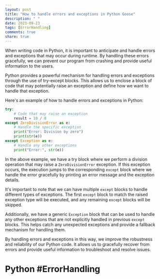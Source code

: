 ```yaml
---
layout: post
title: "How to handle errors and exceptions in Python Goose"
description: " "
date: 2023-09-23
tags: [ErrorHandling]
comments: true
share: true
---
```


When writing code in Python, it is important to anticipate and handle errors and exceptions that may occur during runtime. By handling these errors gracefully, we can prevent our program from crashing and provide useful information to the users.

Python provides a powerful mechanism for handling errors and exceptions through the use of try-except blocks. This allows us to enclose a block of code that may potentially raise an exception and define how we want to handle that exception.

Here's an example of how to handle errors and exceptions in Python:

```python
try:
    # Code that may raise an exception
    result = 10 / 0
except ZeroDivisionError as e:
    # Handle the specific exception
    print("Error: Division by zero")
    print(str(e))
except Exception as e:
    # Handle any other exceptions
    print("Error:", str(e))
```

In the above example, we have a try block where we perform a division operation that may raise a `ZeroDivisionError` exception. If this exception occurs, the execution jumps to the corresponding `except` block where we handle the error gracefully by printing an error message and the exception details.

It's important to note that we can have multiple `except` blocks to handle different types of exceptions. The first `except` block to match the raised exception type will be executed, and any remaining `except` blocks will be skipped.

Additionally, we have a generic `Exception` block that can be used to handle any other exceptions that are not explicitly handled in previous `except` blocks. This helps catch any unexpected exceptions and provide a fallback mechanism for handling them.

By handling errors and exceptions in this way, we improve the robustness and reliability of our Python code. It allows us to gracefully recover from errors and provide useful information to troubleshoot and resolve issues.

# Python #ErrorHandling